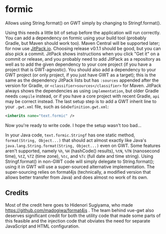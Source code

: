 # formic
Allows using String.format() on GWT simply by changing to Stringf.format().

Using this needs a little bit of setup before the application will run correctly.
You can add a dependency on formic using your build tool (probably Gradle, but Maven should work
too). Maven Central will be supported later; for now use
[JitPack.io](https://jitpack.io/#tommyettinger/formic). Choosing release v0.1.1 should be good,
but you can also pick a commit. JitPack shows instructions when you click "Get it" on a commit
or release, and you probably need to add JitPack as a repository as well as to add the given
dependency to your core project (if you have a project that is GWT-agnostic). You should also add
a dependency to your GWT project (or only project, if you just have GWT as a target); this is the
same as the dependency JitPack lists but has `:sources` appended after the version for Gradle, or
`<classifier>sources</classifier>` for Maven. JitPack always shows the dependencies as using
`implementation`, but older Gradle needs `compile` instead, or if you have a core project with
recent Gradle, `api` may be correct instead. The last setup step is to add a GWT inherit line to
your `.gwt.xml` file, such as `GdxDefinition.gwt.xml`:
```xml
<inherits name="text.formic" />
```

Now you're ready to write code. I hope the setup wasn't too bad...

In your Java code, `text.formic.Stringf` has one static method,
`format(String, Object...)` that should act almost exactly like Java's
`java.lang.String.format(String, Object...)` even on GWT. Some features aren't supported, namely
`%h`, `%H` (hashCode() results), `%tN`, `%TN` (nanosecond time), `%tZ`, `%TZ` (time zone), `%tc`,
and `%Tc` (full date and time string). Using Stringf.format() in non-GWT code will simply
delegate to String.format(); using it in GWT will use a super-sourced alternative implementation.
The super-sourcing relies on format4js (technically, a modified version that allows better
transfer from Java) and does almost no work of its own.

## Credits

Most of the credit here goes to Hidenori Sugiyama, who made
https://github.com/madogiwa/format4js . The team behind vue-gwt also deserves significant 
credit for both the utility code that made some parts of this feasible and the injection
code that obviates the need for separate JavaScript and HTML configuration.
